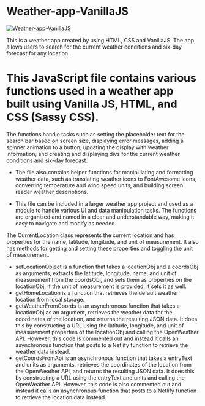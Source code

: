 # Weather-app-VanillaJS

![Weather-app-VanillaJS](https://socialify.git.ci/farhansadeed/Weather-app-VanillaJS/image?language=1&owner=1&name=1&stargazers=1&theme=Light)

This is a weather app created by using HTML, CSS and VanillaJS. 
The app allows users to search for the current weather conditions and six-day forecast for any location. 

# This JavaScript file contains various functions used in a weather app built using Vanilla JS, HTML, and CSS (Sassy CSS). 
The functions handle tasks such as setting the placeholder text for the search bar based on screen size, 
displaying error messages, adding a spinner animation to a button, updating the display with weather information, 
and creating and displaying divs for the current weather conditions and six-day forecast.

- The file also contains helper functions for manipulating and formatting weather data, 
such as translating weather icons to FontAwesome icons, converting temperature and wind speed units, and building screen reader weather descriptions.

- This file can be included in a larger weather app project and used as a module to handle various UI and 
data manipulation tasks. The functions are organized and named in a clear and understandable way, making it easy to navigate and modify as needed.

The CurrentLocation class represents the current location and has properties for the 
name, latitude, longitude, and unit of measurement. It also has methods for getting and setting these properties and toggling the unit of measurement.
- setLocationObject is a function that takes a locationObj and a coordsObj as arguments, 
extracts the latitude, longitude, name, and unit of measurement from the coordsObj, 
and sets them as properties on the locationObj. 
If the unit of measurement is provided, it sets it as well.
- getHomeLocation is a function that retrieves the default weather location from local storage.
- getWeatherFromCoords is an asynchronous function that takes a locationObj as an argument, 
retrieves the weather data for the coordinates of the location, and returns the resulting JSON data. 
It does this by constructing a URL using the latitude, longitude, and unit of measurement properties 
of the locationObj and calling the OpenWeather API. However, this code is commented out and instead 
it calls an asynchronous function that posts to a Netlify function to retrieve the weather data instead.
- getCoordsFromApi is an asynchronous function that takes a entryText and units as arguments, 
retrieves the coordinates of the location from the OpenWeather API, and returns the resulting JSON data. 
It does this by constructing a URL using the entryText and units and calling the OpenWeather API. 
However, this code is also commented out and instead it calls an asynchronous function that posts to a Netlify function to retrieve the location data instead.
